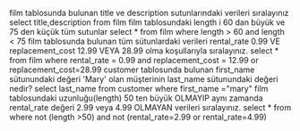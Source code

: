 film tablosunda bulunan title ve description sutunlarındaki verileri sıralayınız
select title,description from film
film tablosundaki length i 60 dan büyük ve 75 den küçük tüm sutunlar
select * from film where length > 60 and length < 75
film tablosunda bulunan tüm sütunlardaki verileri rental_rate 0.99 VE replacement_cost 12.99 VEYA 28.99 olma koşullarıyla sıralayınız.
select * from film where rental_rate = 0.99 and replacement_cost = 12.99 or replacement_cost=28.99 
customer tablosunda bulunan first_name sütunundaki değeri 'Mary' olan müşterinin last_name sütunundaki değeri nedir?
select last_name from customer where first_name ="mary"
film tablosundaki uzunluğu(length) 50 ten büyük OLMAYIP aynı zamanda rental_rate değeri 2.99 veya 4.99 OLMAYAN verileri sıralayınız.
select * from where not (length >50) and not (rental_rate=2.99 or rental_rate=4.99)
